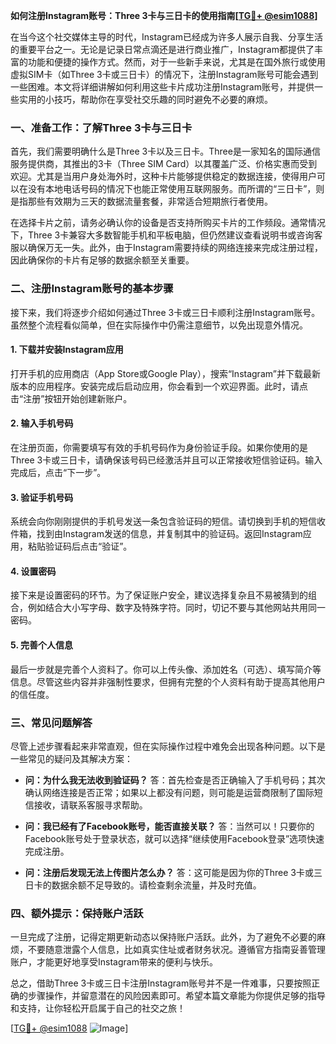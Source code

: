 **如何注册Instagram账号：Three 3卡与三日卡的使用指南[[TG💪+ @esim1088](https://t.me/s/esim1088)]**

在当今这个社交媒体主导的时代，Instagram已经成为许多人展示自我、分享生活的重要平台之一。无论是记录日常点滴还是进行商业推广，Instagram都提供了丰富的功能和便捷的操作方式。然而，对于一些新手来说，尤其是在国外旅行或使用虚拟SIM卡（如Three 3卡或三日卡）的情况下，注册Instagram账号可能会遇到一些困难。本文将详细讲解如何利用这些卡片成功注册Instagram账号，并提供一些实用的小技巧，帮助你在享受社交乐趣的同时避免不必要的麻烦。

### 一、准备工作：了解Three 3卡与三日卡

首先，我们需要明确什么是Three 3卡以及三日卡。Three是一家知名的国际通信服务提供商，其推出的3卡（Three SIM Card）以其覆盖广泛、价格实惠而受到欢迎。尤其是当用户身处海外时，这种卡片能够提供稳定的数据连接，使得用户可以在没有本地电话号码的情况下也能正常使用互联网服务。而所谓的“三日卡”，则是指那些有效期为三天的数据流量套餐，非常适合短期旅行者使用。

在选择卡片之前，请务必确认你的设备是否支持所购买卡片的工作频段。通常情况下，Three 3卡兼容大多数智能手机和平板电脑，但仍然建议查看说明书或咨询客服以确保万无一失。此外，由于Instagram需要持续的网络连接来完成注册过程，因此确保你的卡片有足够的数据余额至关重要。

### 二、注册Instagram账号的基本步骤

接下来，我们将逐步介绍如何通过Three 3卡或三日卡顺利注册Instagram账号。虽然整个流程看似简单，但在实际操作中仍需注意细节，以免出现意外情况。

#### 1. 下载并安装Instagram应用
打开手机的应用商店（App Store或Google Play），搜索“Instagram”并下载最新版本的应用程序。安装完成后启动应用，你会看到一个欢迎界面。此时，请点击“注册”按钮开始创建新账户。

#### 2. 输入手机号码
在注册页面，你需要填写有效的手机号码作为身份验证手段。如果你使用的是Three 3卡或三日卡，请确保该号码已经激活并且可以正常接收短信验证码。输入完成后，点击“下一步”。

#### 3. 验证手机号码
系统会向你刚刚提供的手机号发送一条包含验证码的短信。请切换到手机的短信收件箱，找到由Instagram发送的信息，并复制其中的验证码。返回Instagram应用，粘贴验证码后点击“验证”。

#### 4. 设置密码
接下来是设置密码的环节。为了保证账户安全，建议选择复杂且不易被猜到的组合，例如结合大小写字母、数字及特殊字符。同时，切记不要与其他网站共用同一密码。

#### 5. 完善个人信息
最后一步就是完善个人资料了。你可以上传头像、添加姓名（可选）、填写简介等信息。尽管这些内容并非强制性要求，但拥有完整的个人资料有助于提高其他用户的信任度。

### 三、常见问题解答

尽管上述步骤看起来非常直观，但在实际操作过程中难免会出现各种问题。以下是一些常见的疑问及其解决方案：

- **问：为什么我无法收到验证码？**
  答：首先检查是否正确输入了手机号码；其次确认网络连接是否正常；如果以上都没有问题，则可能是运营商限制了国际短信接收，请联系客服寻求帮助。

- **问：我已经有了Facebook账号，能否直接关联？**
  答：当然可以！只要你的Facebook账号处于登录状态，就可以选择“继续使用Facebook登录”选项快速完成注册。

- **问：注册后发现无法上传图片怎么办？**
  答：这可能是因为你的Three 3卡或三日卡的数据余额不足导致的。请检查剩余流量，并及时充值。

### 四、额外提示：保持账户活跃

一旦完成了注册，记得定期更新动态以保持账户活跃。此外，为了避免不必要的麻烦，不要随意泄露个人信息，比如真实住址或者财务状况。遵循官方指南妥善管理账户，才能更好地享受Instagram带来的便利与快乐。

总之，借助Three 3卡或三日卡注册Instagram账号并不是一件难事，只要按照正确的步骤操作，并留意潜在的风险因素即可。希望本篇文章能为你提供足够的指导和支持，让你轻松开启属于自己的社交之旅！

[[TG💪+ @esim1088](https://t.me/s/esim1088) ![Image](https://i.postimg.cc/4NQfJmqS/Snipaste-2025-05-13-00-14-12.png)]